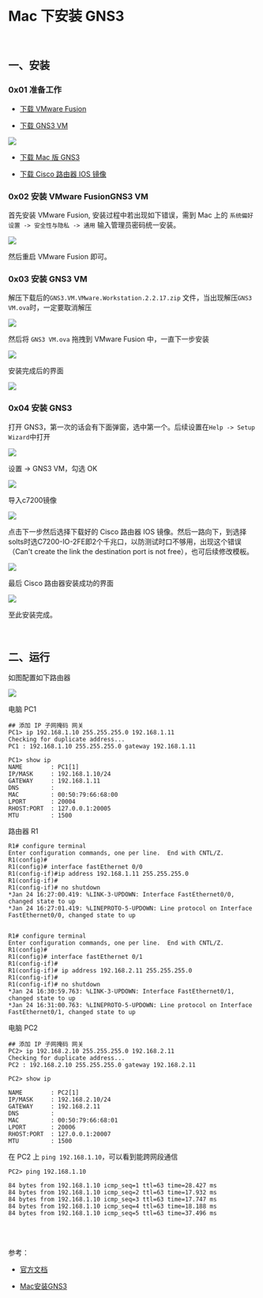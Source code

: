 # Mac 下安装 GNS3

<br>

## 一、安装

### 0x01 准备工作

-  [下载 VMware Fusion](https://www.vmware.com/products/fusion/fusion-evaluation.html)

- [下载 GNS3 VM](https://gns3.com/software/download-vm)

![](../../Images/Tools/GNS3/install/GNS3_install_image01.png)

- [下载 Mac 版 GNS3](https://gns3.com/software/download)

- [下载 Cisco 路由器 IOS 镜像](https://ccie.lol/blog/2016/07/03/cisco-ios-image-download/)

### 0x02 安装 VMware FusionGNS3 VM 

首先安装 VMware Fusion, 安装过程中若出现如下错误，需到 Mac 上的 `系统偏好设置 -> 安全性与隐私 -> 通用` 输入管理员密码统一安装。

![](../../Images/Tools/GNS3/install/GNS3_install_image02.png)

然后重启 VMware Fusion 即可。

### 0x03 安装 GNS3 VM 

解压下载后的`GNS3.VM.VMware.Workstation.2.2.17.zip` 文件，当出现解压`GNS3 VM.ova`时，一定要取消解压

![](../../Images/Tools/GNS3/install/GNS3_install_image03.png)

然后将 `GNS3 VM.ova` 拖拽到 VMware Fusion 中，一直下一步安装

![](../../Images/Tools/GNS3/install/GNS3_install_image04.png)

安装完成后的界面

![](../../Images/Tools/GNS3/install/GNS3_install_image05.png)

### 0x04 安装 GNS3

打开 GNS3，第一次的话会有下面弹窗，选中第一个。后续设置在`Help -> Setup Wizard`中打开

![](../../Images/Tools/GNS3/install/GNS3_install_image06.png)

设置 -> GNS3 VM，勾选 OK

![](../../Images/Tools/GNS3/install/GNS3_install_image07.png)

导入c7200镜像

![](../../Images/Tools/GNS3/install/GNS3_install_image08.png)

点击下一步然后选择下载好的 Cisco 路由器 IOS 镜像。然后一路向下，到选择solts时选C7200-IO-2FE即2个千兆口，以防测试时口不够用，出现这个错误（Can't create the link the destination port is not free），也可后续修改模板。

![](../../Images/Tools/GNS3/install/GNS3_install_image09.png)

最后 Cisco 路由器安装成功的界面

![](../../Images/Tools/GNS3/install/GNS3_install_image10.png)

至此安装完成。

<br>

## 二、运行

如图配置如下路由器

![](../../Images/Tools/GNS3/install/GNS3_install_image11.png)

电脑 PC1

```
## 添加 IP 子网掩码 网关
PC1> ip 192.168.1.10 255.255.255.0 192.168.1.11
Checking for duplicate address...
PC1 : 192.168.1.10 255.255.255.0 gateway 192.168.1.11

PC1> show ip
NAME        : PC1[1]
IP/MASK     : 192.168.1.10/24
GATEWAY     : 192.168.1.11
DNS         : 
MAC         : 00:50:79:66:68:00
LPORT       : 20004
RHOST:PORT  : 127.0.0.1:20005
MTU         : 1500
```

路由器 R1

```
R1# configure terminal 
Enter configuration commands, one per line.  End with CNTL/Z.
R1(config)#
R1(config)# interface fastEthernet 0/0
R1(config-if)#ip address 192.168.1.11 255.255.255.0
R1(config-if)# 
R1(config-if)# no shutdown 
*Jan 24 16:27:00.419: %LINK-3-UPDOWN: Interface FastEthernet0/0, changed state to up
*Jan 24 16:27:01.419: %LINEPROTO-5-UPDOWN: Line protocol on Interface FastEthernet0/0, changed state to up


R1# configure terminal 
Enter configuration commands, one per line.  End with CNTL/Z.
R1(config)#
R1(config)# interface fastEthernet 0/1
R1(config-if)#
R1(config-if)# ip address 192.168.2.11 255.255.255.0
R1(config-if)#
R1(config-if)# no shutdown 
*Jan 24 16:30:59.763: %LINK-3-UPDOWN: Interface FastEthernet0/1, changed state to up
*Jan 24 16:31:00.763: %LINEPROTO-5-UPDOWN: Line protocol on Interface FastEthernet0/1, changed state to up
```

电脑 PC2

```
## 添加 IP 子网掩码 网关
PC2> ip 192.168.2.10 255.255.255.0 192.168.2.11
Checking for duplicate address...
PC2 : 192.168.2.10 255.255.255.0 gateway 192.168.2.11

PC2> show ip

NAME        : PC2[1]
IP/MASK     : 192.168.2.10/24
GATEWAY     : 192.168.2.11
DNS         : 
MAC         : 00:50:79:66:68:01
LPORT       : 20006
RHOST:PORT  : 127.0.0.1:20007
MTU         : 1500
```

在 PC2 上 `ping 192.168.1.10`，可以看到能跨网段通信

```
PC2> ping 192.168.1.10

84 bytes from 192.168.1.10 icmp_seq=1 ttl=63 time=28.427 ms
84 bytes from 192.168.1.10 icmp_seq=2 ttl=63 time=17.932 ms
84 bytes from 192.168.1.10 icmp_seq=3 ttl=63 time=17.747 ms
84 bytes from 192.168.1.10 icmp_seq=4 ttl=63 time=18.188 ms
84 bytes from 192.168.1.10 icmp_seq=5 ttl=63 time=37.496 ms
```

<br>

<br>

参考：

- [官方文档](https://docs.gns3.com/docs/getting-started/your-first-cisco-topology)

- [Mac安装GNS3](https://www.e-learn.cn/topic/3739668)



<br>
